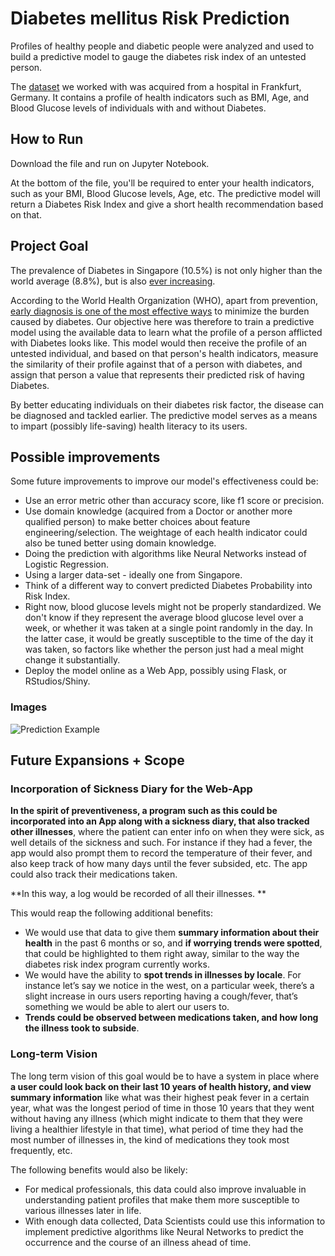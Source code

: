 # Diabetes mellitus Risk Prediction
Profiles of healthy people and diabetic people were analyzed and used to build a predictive model to gauge the diabetes risk index of an untested person.

The [dataset](https://www.kaggle.com/johndasilva/diabetes/downloads/diabetes.zip/1) we worked with was acquired from a hospital in Frankfurt, Germany. It contains a profile of health indicators such as BMI, Age, and Blood Glucose levels of individuals with and without Diabetes.

## How to Run
Download the file and run on Jupyter Notebook.

At the bottom of the file, you'll be required to enter your health indicators, such as your BMI, Blood Glucose levels, Age, etc. The predictive model will return a Diabetes Risk Index and give a short health recommendation based on that.

## Project Goal

The prevalence of Diabetes in Singapore (10.5%) is not only higher than the world average (8.8%), but is also [ever increasing](https://www.healthhub.sg/a-z/diseases-and-conditions/626/diabetes). 

According to the World Health Organization (WHO), apart from prevention, [early diagnosis is one of the most effective ways](https://www.who.int/en/news-room/fact-sheets/detail/diabetes) to minimize the burden caused by diabetes. Our objective here was therefore to train a predictive model using the available data to learn what the profile of a person afflicted with Diabetes looks like. This model would then receive the profile of an untested individual, and based on that person's health indicators, measure the similarity of their profile against that of a person with diabetes, and assign that person a value that represents their predicted risk of having Diabetes.

By better educating individuals on their diabetes risk factor, the disease can be diagnosed and tackled earlier. The predictive model serves as a means to impart (possibly life-saving) health literacy to its users.

## Possible improvements

Some future improvements to improve our model's effectiveness could be:
- Use an error metric other than accuracy score, like f1 score or precision.
- Use domain knowledge (acquired from a Doctor or another more qualified person) to make better choices about feature engineering/selection. The weightage of each health indicator could also be tuned better using domain knowledge.
- Doing the prediction with algorithms like Neural Networks instead of Logistic Regression. 
- Using a larger data-set - ideally one from Singapore.
- Think of a different way to convert predicted Diabetes Probability into Risk Index.
- Right now, blood glucose levels might not be properly standardized. We don't know if they represent the average blood glucose level over a week, or whether it was taken at a single point randomly in the day. In the latter case, it would be greatly susceptible to the time of the day it was taken, so factors like whether the person just had a meal might change it substantially. 
- Deploy the model online as a Web App, possibly using Flask, or RStudios/Shiny. 

### Images

![Prediction Example](https://i.gyazo.com/40c209e5563e2450e0c4150269405c9f.png)


## Future Expansions + Scope

### Incorporation of Sickness Diary for the Web-App
**In the spirit of preventiveness, a program such as this could be incorporated into an App along with a sickness diary, that also tracked other illnesses**, where the patient can enter info on when they were sick, as well details of the sickness and such. For instance if they had a fever, the app would also prompt them to record the temperature of their fever, and also keep track of how many days until the fever subsided, etc. The app could also track their medications taken.

**In this way, a log would be recorded of all their illnesses. **

This would reap the following additional benefits:
- We would use that data to give them **summary information about their health** in the past 6 months or so, and **if worrying trends were spotted**, that could be highlighted to them right away, similar to the way the diabetes risk index program currently works. 
- We would have the ability to **spot trends in illnesses by locale**. For instance let’s say we notice in the west, on a particular week, there’s a slight increase in ours users reporting having a cough/fever, that’s something we would be able to alert our users to. 
- **Trends could be observed between medications taken, and how long the illness took to subside**. 

### Long-term Vision
The long term vision of this goal would be to have a system in place where **a user could look back on their last 10 years of health history, and view summary information** like what was their highest peak fever in a certain year, what was the longest period of time in those 10 years that they went without having any illness (which might indicate to them that they were living a healthier lifestyle in that time), what period of time they had the most number of illnesses in, the kind of medications they took most frequently, etc.

The following benefits would also be likely:
- For medical professionals, this data could also improve invaluable in understanding patient profiles that make them more susceptible to various illnesses later in life. 
- With enough data collected, Data Scientists could use this information to implement predictive algorithms like Neural Networks to predict the occurrence and the course of an illness ahead of time.
